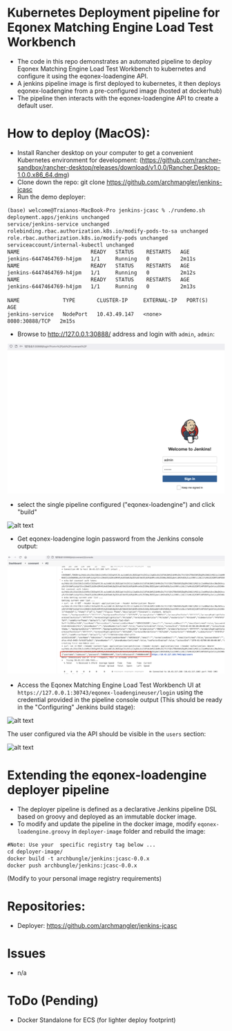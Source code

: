 # Kubernetes Deployment pipeline for Eqonex Matching Engine Load Test Workbench

* The code in this repo demonstrates an automated pipeline to deploy Eqonex Matching Engine Load Test Workbench to kubernetes and configure it using the eqonex-loadengine API.
* A jenkins pipeline image is first deployed to kubernetes, it then deploys eqonex-loadengine from a pre-configured image (hosted at dockerhub)
* The pipeline then interacts with the eqonex-loadengine API to create a default user.

# How to deploy (MacOS):

* Install Rancher desktop on your computer to get a convenient Kubernetes environment for development: (https://github.com/rancher-sandbox/rancher-desktop/releases/download/v1.0.0/Rancher.Desktop-1.0.0.x86_64.dmg)
* Clone down the repo: git clone https://github.com/archmangler/jenkins-jcasc
* Run the demo deployer:

```
(base) welcome@Traianos-MacBook-Pro jenkins-jcasc % ./rundemo.sh 
deployment.apps/jenkins unchanged
service/jenkins-service unchanged
rolebinding.rbac.authorization.k8s.io/modify-pods-to-sa unchanged
role.rbac.authorization.k8s.io/modify-pods unchanged
serviceaccount/internal-kubectl unchanged
NAME                       READY   STATUS    RESTARTS   AGE
jenkins-6447464769-h4jpm   1/1     Running   0          2m11s
NAME                       READY   STATUS    RESTARTS   AGE
jenkins-6447464769-h4jpm   1/1     Running   0          2m12s
NAME                       READY   STATUS    RESTARTS   AGE
jenkins-6447464769-h4jpm   1/1     Running   0          2m13s

NAME              TYPE       CLUSTER-IP     EXTERNAL-IP   PORT(S)          AGE
jenkins-service   NodePort   10.43.49.147   <none>        8080:30888/TCP   2m15s
```

* Browse to http://127.0.0.1:30888/ address and login with `admin`, `admin`:

![alt text](content/jenkins-login.png?raw=true "Deployer Login") 

* select the single pipeline configured ("eqonex-loadengine") and click "build"

![alt text](content/eqonex-loadengine-pipeline.png?raw=true "Deploy Pipeline")

* Get eqonex-loadengine login password from the Jenkins console output:

![alt text](content/password.png?raw=true "Eqonex Matching Engine Load Test Workbench Password")

* Access the Eqonex Matching Engine Load Test Workbench UI at `https://127.0.0.1:30743/eqonex-loadengineuser/login` using the credential provided in the pipeline console output (This should be ready in the "Configuring" Jenkins build stage):

![alt text](content/eqonex-loadengine.png?raw=true "Eqonex Matching Engine Load Test Workbench UI")

The user configured via the API should be visible in the `users` section:

![alt text](content/eqonex-loadengine-users.png?raw=true "Eqonex Matching Engine Load Test Workbench user")

# Extending the eqonex-loadengine deployer pipeline

* The deployer pipeline is defined as a declarative Jenkins pipeline DSL based on groovy and deployed as an immutable docker image.
* To modify and update the pipeline in the docker image, modify `eqonex-loadengine.groovy` in `deployer-image` folder and rebuild the image:

```
#Note: Use your  specific registry tag below ...
cd deployer-image/
docker build -t archbungle/jenkins:jcasc-0.0.x
docker push archbungle/jenkins:jcasc-0.0.x
```

(Modify to your personal image registry requirements)


# Repositories:

* Deployer: https://github.com/archmangler/jenkins-jcasc
 
#  Issues

- n/a

# ToDo (Pending)

- Docker Standalone for ECS (for lighter deploy footprint)
